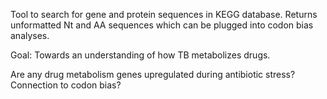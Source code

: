Tool to search for gene and protein sequences in KEGG database. Returns unformatted Nt and AA sequences which can be plugged into codon bias analyses.

Goal: Towards an understanding of how TB metabolizes drugs.

Are any drug metabolism genes upregulated during antibiotic stress? Connection to codon bias?